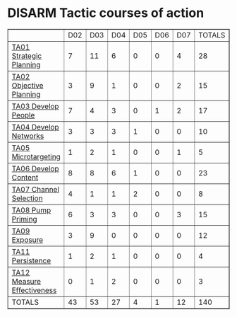# DISARM Tactic courses of action

<table border="1">
<tr>
<td> </td>
    <td>D02</td>
<td>D03</td>
<td>D04</td>
<td>D05</td>
<td>D06</td>
<td>D07</td>
<td>TOTALS</td></tr><tr>
<td><a href="../generated_pages/tactics/TA01.md">TA01 Strategic Planning</a></td>
<td>7</td>
<td>11</td>
<td>6</td>
<td>0</td>
<td>0</td>
<td>4</td>
<td>28</td>
</tr>
<tr>
<td><a href="../generated_pages/tactics/TA02.md">TA02 Objective Planning</a></td>
<td>3</td>
<td>9</td>
<td>1</td>
<td>0</td>
<td>0</td>
<td>2</td>
<td>15</td>
</tr>
<tr>
<td><a href="../generated_pages/tactics/TA03.md">TA03 Develop People</a></td>
<td>7</td>
<td>4</td>
<td>3</td>
<td>0</td>
<td>1</td>
<td>2</td>
<td>17</td>
</tr>
<tr>
<td><a href="../generated_pages/tactics/TA04.md">TA04 Develop Networks</a></td>
<td>3</td>
<td>3</td>
<td>3</td>
<td>1</td>
<td>0</td>
<td>0</td>
<td>10</td>
</tr>
<tr>
<td><a href="../generated_pages/tactics/TA05.md">TA05 Microtargeting</a></td>
<td>1</td>
<td>2</td>
<td>1</td>
<td>0</td>
<td>0</td>
<td>1</td>
<td>5</td>
</tr>
<tr>
<td><a href="../generated_pages/tactics/TA06.md">TA06 Develop Content</a></td>
<td>8</td>
<td>8</td>
<td>6</td>
<td>1</td>
<td>0</td>
<td>0</td>
<td>23</td>
</tr>
<tr>
<td><a href="../generated_pages/tactics/TA07.md">TA07 Channel Selection</a></td>
<td>4</td>
<td>1</td>
<td>1</td>
<td>2</td>
<td>0</td>
<td>0</td>
<td>8</td>
</tr>
<tr>
<td><a href="../generated_pages/tactics/TA08.md">TA08 Pump Priming</a></td>
<td>6</td>
<td>3</td>
<td>3</td>
<td>0</td>
<td>0</td>
<td>3</td>
<td>15</td>
</tr>
<tr>
<td><a href="../generated_pages/tactics/TA09.md">TA09 Exposure</a></td>
<td>3</td>
<td>9</td>
<td>0</td>
<td>0</td>
<td>0</td>
<td>0</td>
<td>12</td>
</tr>
<tr>
<td><a href="../generated_pages/tactics/TA11.md">TA11 Persistence</a></td>
<td>1</td>
<td>2</td>
<td>1</td>
<td>0</td>
<td>0</td>
<td>0</td>
<td>4</td>
</tr>
<tr>
<td><a href="../generated_pages/tactics/TA12.md">TA12 Measure Effectiveness</a></td>
<td>0</td>
<td>1</td>
<td>2</td>
<td>0</td>
<td>0</td>
<td>0</td>
<td>3</td>
</tr>
<tr>
<td>TOTALS</td>
<td>43</td>
<td>53</td>
<td>27</td>
<td>4</td>
<td>1</td>
<td>12</td>
<td>140</td>
</tr>
</table>
